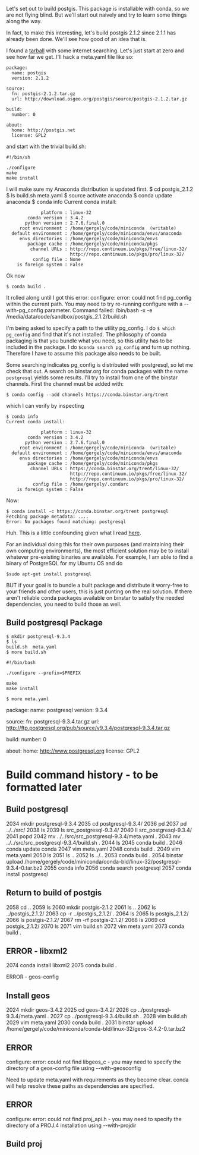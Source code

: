 Let's set out to build postgis. This package is installable with conda, so we are not flying blind. But we'll start out naively and try to learn some things along the way.

In fact, to make this interesting, let's build postgis 2.1.2 since 2.1.1 has already been done. We'll see how good of an idea that is.

I found a [tarball](http://download.osgeo.org/postgis/source/postgis-2.1.2.tar.gz
) with some internet searching. Let's just start at zero and see how far we get. I'll hack a meta.yaml file like so:

    package:
      name: postgis
      version: 2.1.2

    source:
      fn: postgis-2.1.2.tar.gz
      url: http://download.osgeo.org/postgis/source/postgis-2.1.2.tar.gz

    build:
      number: 0

    about:
      home: http://postgis.net
      license: GPL2

and start with the trivial build.sh:

    #!/bin/sh

    ./configure
    make
    make install

I will make sure my Anaconda distribution is updated first.
    $ cd postgis_2.1.2
    $ ls
    build.sh  meta.yaml
    $ source activate anaconda
    $ conda update anaconda
    $ conda info
    Current conda install:

                 platform : linux-32
            conda version : 3.4.2
           python version : 2.7.6.final.0
         root environment : /home/gergely/code/miniconda  (writable)
      default environment : /home/gergely/code/miniconda/envs/anaconda
         envs directories : /home/gergely/code/miniconda/envs
            package cache : /home/gergely/code/miniconda/pkgs
             channel URLs : http://repo.continuum.io/pkgs/free/linux-32/
                            http://repo.continuum.io/pkgs/pro/linux-32/
              config file : None
        is foreign system : False

Ok now

    $ conda build .

It rolled along until I got this error:
    configure: error: could not find pg_config within the current path. You may need to try re-running configure with a --with-pg_config parameter.
    Command failed: /bin/bash -x -e /media/data/code/sandbox/postgis_2.1.2/build.sh

I'm being asked to specify a path to the utility pg_config. I do `$ which pg_config` and find that it's not installed. The philosophy of conda packaging is that you bundle what you need, so this utility has to be included in the package. I do `$conda search pg_config` and turn up nothing. Therefore I have to assume this package also needs to be built.

Some searching indicates pg_config is distributed with postgresql, so let me check that out. A search on binstar.org for conda packages with the name `postgresql` yields some results. I'll try to install from one of the binstar channels. First the channel must be added with:

    $ conda config --add channels https://conda.binstar.org/trent

which I can verify by inspecting

    $ conda info
    Current conda install:
    
                 platform : linux-32
            conda version : 3.4.2
           python version : 2.7.6.final.0
         root environment : /home/gergely/code/miniconda  (writable)
      default environment : /home/gergely/code/miniconda/envs/anaconda
         envs directories : /home/gergely/code/miniconda/envs
            package cache : /home/gergely/code/miniconda/pkgs
             channel URLs : https://conda.binstar.org/trent/linux-32/
                            http://repo.continuum.io/pkgs/free/linux-32/
                            http://repo.continuum.io/pkgs/pro/linux-32/
              config file : /home/gergely/.condarc
        is foreign system : False

Now:

    $ conda install -c https://conda.binstar.org/trent postgresql
    Fetching package metadata: ....
    Error: No packages found matching: postgresql

Huh. This is a little confounding given what I read [here](https://binstar.org/trent/postgresql).

For an individual doing this for their own purposes (and maintaining their own computing environments), the most efficient solution may be to install whatever pre-existing binaries are available. For example, I am able to find a binary of PostgreSQL for my Ubuntu OS and do

`$sudo apt-get install postgresql`

BUT if your goal is to bundle a built package and distribute it worry-free to your friends and other users, this is just punting on the real solution. If there aren't reliable conda packages available on binstar to satisfy the needed dependencies, you need to build those as well.

Build postgresql Package
------------------------
    $ mkdir postgresql-9.3.4
    $ ls
    build.sh  meta.yaml
    $ more build.sh

    #!/bin/bash
    
    ./configure --prefix=$PREFIX
    
    make
    make install

    $ more meta.yaml
package:
  name: postgresql
  version: 9.3.4

source:
  fn: postgresql-9.3.4.tar.gz
  url: http://ftp.postgresql.org/pub/source/v9.3.4/postgresql-9.3.4.tar.gz

build:
  number: 0

about:
  home: http://www.postgresql.org
  license: GPL2

Build command history - to be formatted later
=============================================
Build postgresql
----------------
2034  mkdir postgresql-9.3.4
 2035  cd postgresql-9.3.4/
 2036  pd
 2037  pd ../../src/
 2038  ls
 2039  ls src_postgresql-9.3.4/
 2040  ll src_postgresql-9.3.4/
 2041  popd
 2042  mv ../../src/src_postgresql-9.3.4/meta.yaml .
 2043  mv ../../src/src_postgresql-9.3.4/build.sh .
 2044  ls
 2045  conda build .
 2046  conda update conda
 2047  vim meta.yaml 
 2048  conda build .
 2049  vim meta.yaml 
 2050  ls
 2051  ls ..
 2052  ls ../..
 2053  conda build .
 2054  binstar upload /home/gergely/code/miniconda/conda-bld/linux-32/postgresql-9.3.4-0.tar.bz2
 2055  conda info
 2056  conda search postgresql
 2057  conda install postgresql

Return to build of postgis
--------------------------
 2058  cd ..
 2059  ls
 2060  mkdir postgis-2.1.2
 2061  ls ..
 2062  ls ../postgis_2.1.2/
 2063  cp -r ../postgis_2.1.2/ .
 2064  ls
 2065  ls postgis_2.1.2/
 2066  ls postgis-2.1.2/
 2067  rm -rf postgis-2.1.2/
 2068  ls
 2069  cd postgis_2.1.2/
 2070  ls
 2071  vim build.sh 
 2072  vim meta.yaml 
 2073  conda build .

ERROR - libxml2
-----
 2074  conda install libxml2
 2075  conda build .

ERROR - geos-config

Install geos
------------

 2024  mkdir geos-3.4.2
 2025  cd geos-3.4.2/
 2026  cp ../postgresql-9.3.4/meta.yaml .
 2027  cp ../postgresql-9.3.4/build.sh .
 2028  vim build.sh 
 2029  vim meta.yaml 
 2030  conda build .
 2031  binstar upload /home/gergely/code/miniconda/conda-bld/linux-32/geos-3.4.2-0.tar.bz2

ERROR
-----
configure: error: could not find libgeos_c - you may need to specify the directory of a geos-config file using --with-geosconfig

Need to update meta.yaml with requirements as they become clear. conda will help resolve these paths as dependencies are specified.

ERROR
-----
configure: error: could not find proj_api.h - you may need to specify the directory of a PROJ.4 installation using --with-projdir

Build proj
----------

